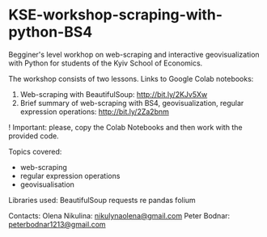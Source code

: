 # KSE-workshop-scraping-with-python-BS4

Begginer's level workhop on web-scraping and interactive geovisualization with Python for students of the Kyiv School of Economics. 

The workshop consists of two lessons. 
Links to Google Colab notebooks: 
1. Web-scraping with BeautifulSoup: http://bit.ly/2KJv5Xw  
2. Brief summary of web-scraping with BS4, geovisualization, regular expression operations: http://bit.ly/2Za2bnm 

! Important: please, copy the Colab Notebooks and then work with the provided code.

Topics covered:
- web-scraping
- regular expression operations
- geovisualisation 

Libraries used:
BeautifulSoup
requests
re 
pandas
folium

Contacts:
Olena Nikulina: nikulynaolena@gmail.com
Peter Bodnar: peterbodnar1213@gmail.com
